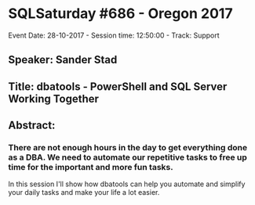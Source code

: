 # SQLSaturday #686 - Oregon 2017
Event Date: 28-10-2017 - Session time: 12:50:00 - Track: Support
## Speaker: Sander Stad
## Title: dbatools - PowerShell and SQL Server Working Together
## Abstract:
### There are not enough hours in the day to get everything done as a DBA. We need to automate our repetitive tasks to free up time for the important and more fun tasks.
In this session I'll show how dbatools can help you automate and simplify your daily tasks and make your life a lot easier.
